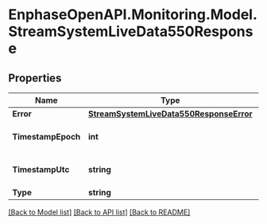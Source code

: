 # EnphaseOpenAPI.Monitoring.Model.StreamSystemLiveData550Response

## Properties

Name | Type | Description | Notes
------------ | ------------- | ------------- | -------------
**Error** | [**StreamSystemLiveData550ResponseError**](StreamSystemLiveData550ResponseError.md) |  | [optional] 
**TimestampEpoch** | **int** | Timestamp in epoch format. | [optional] 
**TimestampUtc** | **string** | Timestamp in UTC format. | [optional] 
**Type** | **string** | server_error | [optional] 

[[Back to Model list]](../README.md#documentation-for-models) [[Back to API list]](../README.md#documentation-for-api-endpoints) [[Back to README]](../README.md)

